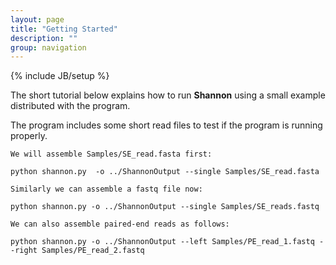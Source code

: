 ```yaml
---
layout: page
title: "Getting Started"
description: ""
group: navigation
---
```

{% include JB/setup %}

The short tutorial below explains how to run __Shannon__ using a small example distributed with the program. 

The program includes some short read files to test if the program is running properly.


~~~
We will assemble Samples/SE_read.fasta first:

python shannon.py  -o ../ShannonOutput --single Samples/SE_read.fasta

Similarly we can assemble a fastq file now:

python shannon.py -o ../ShannonOutput --single Samples/SE_reads.fastq 

We can also assemble paired-end reads as follows:

python shannon.py -o ../ShannonOutput --left Samples/PE_read_1.fastq --right Samples/PE_read_2.fastq

~~~

